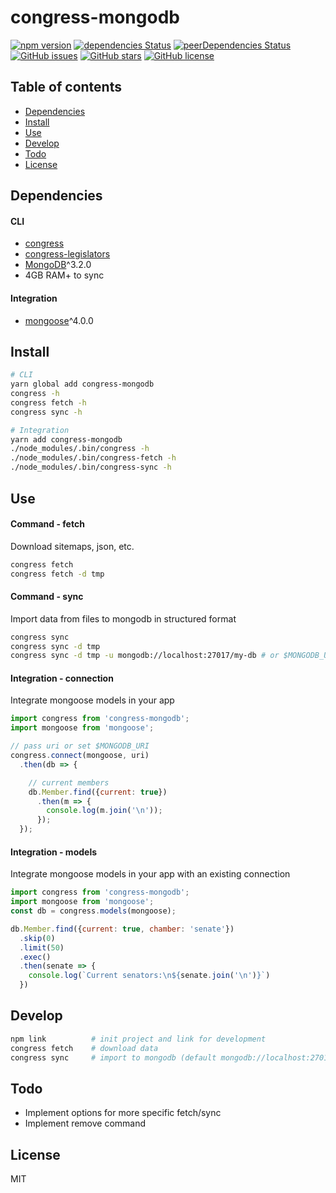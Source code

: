# congress-mongodb

[![npm version](https://badge.fury.io/js/congress-mongodb.svg)](http://badge.fury.io/js/congress-mongodb)
[![dependencies Status](https://david-dm.org/hboylan/congress-mongodb/status.svg)](https://david-dm.org/hboylan/congress-mongodb)
[![peerDependencies Status](https://david-dm.org/hboylan/congress-mongodb/peer-status.svg)](https://david-dm.org/hboylan/congress-mongodb?type=peer)
[![GitHub issues](https://img.shields.io/github/issues/hboylan/congress-mongodb.svg)](https://github.com/hboylan/congress-mongodb/issues)
[![GitHub stars](https://img.shields.io/github/stars/hboylan/congress-mongodb.svg)](https://github.com/hboylan/congress-mongodb/stargazers)
[![GitHub license](https://img.shields.io/badge/license-MIT-blue.svg)](https://raw.githubusercontent.com/hboylan/congress-mongodb/master/LICENSE)
<!-- [![Join the chat at https://gitter.im/congress-mongodb/Lobby](https://badges.gitter.im/congress-mongodb/Lobby.svg)](https://gitter.im/congress-mongodb/Lobby?utm_source=badge&utm_medium=badge&utm_campaign=pr-badge&utm_content=badge) -->


## Table of contents

- [Dependencies](#dependencies)
- [Install](#install)
- [Use](#use)
- [Develop](#develop)
- [Todo](#todo)
- [License](#license)


## Dependencies

#### CLI
- [congress](https://github.com/unitedstates/congress)
- [congress-legislators](https://github.com/unitedstates/congress)
- [MongoDB](https://www.mongodb.com/download-center#community)^3.2.0
- 4GB RAM+ to sync

#### Integration
- [mongoose](https://npmjs.org/packages/mongoose)^4.0.0


## Install

```sh
# CLI
yarn global add congress-mongodb
congress -h
congress fetch -h
congress sync -h

# Integration
yarn add congress-mongodb
./node_modules/.bin/congress -h
./node_modules/.bin/congress-fetch -h
./node_modules/.bin/congress-sync -h
```


## Use

#### Command - fetch
Download sitemaps, json, etc.
```sh
congress fetch
congress fetch -d tmp
```

#### Command - sync
Import data from files to mongodb in structured format
```sh
congress sync
congress sync -d tmp
congress sync -d tmp -u mongodb://localhost:27017/my-db # or $MONGODB_URI
```

#### Integration - connection
Integrate mongoose models in your app
```js
import congress from 'congress-mongodb';
import mongoose from 'mongoose';

// pass uri or set $MONGODB_URI
congress.connect(mongoose, uri)
  .then(db => {

    // current members
    db.Member.find({current: true})
      .then(m => {
        console.log(m.join('\n'));
      });
  });
```

#### Integration - models
Integrate mongoose models in your app with an existing connection
```js
import congress from 'congress-mongodb';
import mongoose from 'mongoose';
const db = congress.models(mongoose);

db.Member.find({current: true, chamber: 'senate'})
  .skip(0)
  .limit(50)
  .exec()
  .then(senate => {
    console.log(`Current senators:\n${senate.join('\n')}`)
  })
```


## Develop

```sh
npm link          # init project and link for development
congress fetch    # download data
congress sync     # import to mongodb (default mongodb://localhost:27017/congress)
```


## Todo

- Implement options for more specific fetch/sync
- Implement remove command


## License

MIT
